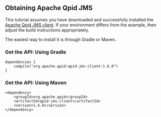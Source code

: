 
## Obtaining Apache Qpid JMS

This tutorial assumes you have downloaded and successfully installed the [Apache Qpid JMS client](https://qpid.apache.org/components/jms). If your environment differs from the example, then adjust the build instructions appropriately.

The easiest way to install it is through Gradle or Maven.

### Get the API: Using Gradle

```
dependencies {
    compile("org.apache.qpid:qpid-jms-client:1.6.0")
}
```

### Get the API: Using Maven

```
<dependency>
    <groupId>org.apache.qpid</groupId>
    <artifactId>qpid-jms-client</artifactId>
    <version>1.6.0</version>
</dependency>
```
